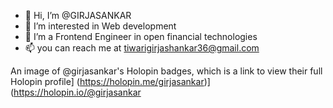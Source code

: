 - 👋 Hi, I’m @GIRJASANKAR
- 👀 I’m interested in Web development
- 🌱 I’m a Frontend Engineer in open financial technologies
- 📫 you can reach me at tiwarigirjashankar36@gmail.com

<!---
GIRJASANKAR/GIRJASANKAR is a ✨ special ✨ repository because its `README.md` (this file) appears on your GitHub profile.
You can click the Preview link to take a look at your changes.
--->
An image of @girjasankar's Holopin badges, which is a link to view their full Holopin profile] (https://holopin.me/girjasankar)](https://holopin.io/@girjasankar
